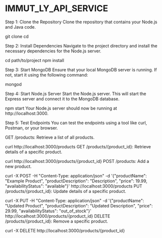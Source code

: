 # IMMUT_LY_API_SERVICE
Step 1: Clone the Repository
Clone the repository that contains your Node.js and Java code.

git clone <repository-url>
cd <repository-directory>


Step 2: Install Dependencies
Navigate to the project directory and install the necessary dependencies for the Node.js server. 
 
cd path/to/project
npm install


Step 3: Start MongoDB
Ensure that your local MongoDB server is running. If not, start it using the following command: 
 
mongod


Step 4: Start Node.js Server
Start the Node.js server. This will start the Express server and connect it to the MongoDB database. 
 
npm start
Your Node.js server should now be running at http://localhost:3000.

Step 5: Test Endpoints
You can test the endpoints using a tool like curl, Postman, or your browser.

GET /products: Retrieve a list of all products.

 
 
curl http://localhost:3000/products
GET /products/{product_id}: Retrieve details of a specific product.

 
 
curl http://localhost:3000/products/{product_id}
POST /products: Add a new product.

 
 
curl -X POST -H "Content-Type: application/json" -d '{"productName": "Example Product", "productDescription": "Description", "price": 19.99, "availabilityStatus": "available"}' http://localhost:3000/products
PUT /products/{product_id}: Update details of a specific product.

 
 
curl -X PUT -H "Content-Type: application/json" -d '{"productName": "Updated Product", "productDescription": "Updated Description", "price": 29.99, "availabilityStatus": "out_of_stock"}' http://localhost:3000/products/{product_id}
DELETE /products/{product_id}: Remove a specific product.

 
 
curl -X DELETE http://localhost:3000/products/{product_id}
